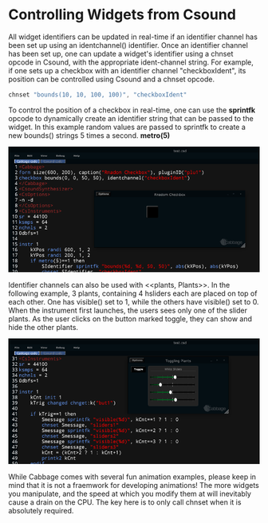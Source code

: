 # Controlling Widgets from Csound
All widget identifiers can be updated in real-time if an identifier channel has been set up using an identchannel() identifier. Once an identifier channel has been set up, one can update a widget's identifier using a chnset opcode in Csound, with the appropriate ident-channel string. For example, if one sets up a checkbox with an identifier channel "checkboxIdent", its position can be controlled using Csound and a chnset opcode.

```csharp
chnset "bounds(10, 10, 100, 100)", "checkboxIdent"
```

To control the position of a checkbox in real-time, one can use the **sprintfk** opcode to dynamically create an identifier string that can be passed to the widget. In this example random values are passed to sprintfk to create a new bounds() strings 5 times a second. **metro(5)**

![](images/randomCheckbox.gif)

Identifier channels can also be used with <<plants, Plants>>. In the following example, 3 plants, containing 4 hsliders each are placed on top of each other. One has visible() set to 1, while the others have visible() set to 0. When the instrument first launches, the users sees only one of the slider plants. As the user clicks on the button marked toggle, they can show and hide the other plants. 

![](images/togglingPlants.gif)

While Cabbage comes with several fun animation examples, please keep in mind that it is not a fraemwork for developing animations! The more widgets you manipulate, and the speed at which you modify them at will inevitably cause a drain on the CPU. The key here is to only call chnset when it is absolutely required. 